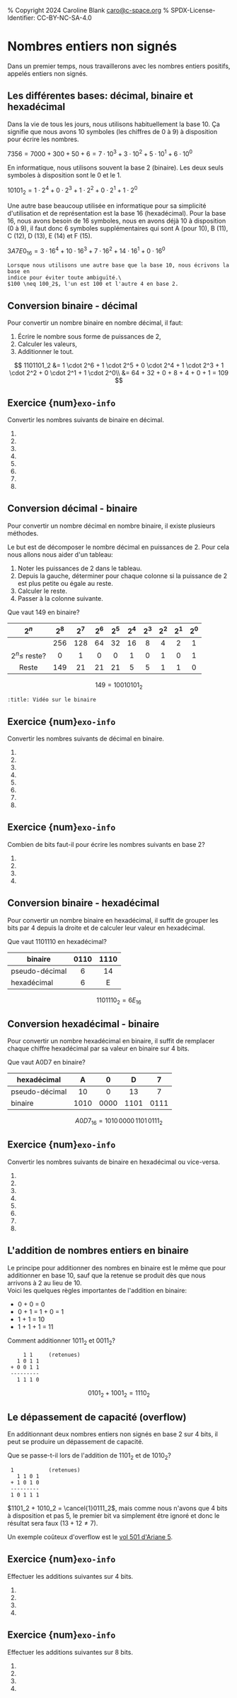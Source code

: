 % Copyright 2024 Caroline Blank <caro@c-space.org>
% SPDX-License-Identifier: CC-BY-NC-SA-4.0

# Nombres entiers non signés

Dans un premier temps, nous travaillerons avec les nombres entiers positifs,
appelés entiers non signés.

## Les différentes bases: décimal, binaire et hexadécimal

Dans la vie de tous les jours, nous utilisons habituellement la base 10. Ça
signifie que nous avons 10 symboles (les chiffres de 0 à 9) à disposition pour
écrire les nombres.

$7356 = 7000 + 300 + 50 + 6 = 7 \cdot 10^3 + 3 \cdot 10^2 + 5 \cdot 10^1 + 6 \cdot 10^0$

En informatique, nous utilisons souvent la base 2 (binaire). Les deux seuls
symboles à disposition sont le 0 et le 1.

$10101_2 = 1 \cdot 2^4 + 0 \cdot 2^3 + 1 \cdot 2^2 + 0 \cdot 2^1 + 1 \cdot 2^0$

Une autre base beaucoup utilisée en informatique pour sa simplicité
d'utilisation et de représentation est la base 16 (hexadécimal). Pour la base
16, nous avons besoin de 16 symboles, nous en avons déjà 10 à disposition (0
à 9), il faut donc 6 symboles supplémentaires qui sont A (pour 10), B (11), C
(12), D (13), E (14) et F (15).

$3A7E0_{16} = 3 \cdot 16^4 + 10 \cdot 16^3 + 7 \cdot 16^2 + 14 \cdot 16^1 + 0 \cdot 16^0$

```{important}
Lorsque nous utilisons une autre base que la base 10, nous écrivons la base en
indice pour éviter toute ambiguïté.\
$100 \neq 100_2$, l'un est 100 et l'autre 4 en base 2.
```

## Conversion binaire - décimal

Pour convertir un nombre binaire en nombre décimal, il faut:
1. Écrire le nombre sous forme de puissances de 2,
2. Calculer les valeurs,
3. Additionner le tout.

$$
1101101_2 &= 1 \cdot 2^6 + 1 \cdot 2^5 + 0 \cdot 2^4 + 1 \cdot 2^3 + 1 \cdot 2^2 + 0 \cdot 2^1 + 1 \cdot 2^0\\
          &= 64 + 32 + 0 + 8 + 4 + 0 + 1 = 109
$$

## Exercice {num}`exo-info`

Convertir les nombres suivants de binaire en décimal.

<script>
async function questionConv(from, to, value) {
  const node = document.currentScript;
  const core = await tdoc.import('tdoc/core.js');
  const quizz = await tdoc.import('tdoc/quizz.js');
  const prompt = core.inlineMath(
    typeof from !== 'number' ? from :
    from === 10 ? `${value}` :
    `${value.toString(from).toUpperCase()}_{${from}}`);
  quizz.question(node, prompt, resp => {
    resp = resp.replaceAll(' ', '').toUpperCase();
    return typeof value === 'number' ?
      core.strToInt(resp, to) === value :
      resp === value.toUpperCase();
  });
  await core.typesetMath(prompt);
}
</script>

1.  <script>questionConv(2, 10, 0b10);</script>
2.  <script>questionConv(2, 10, 0b101);</script>
3.  <script>questionConv(2, 10, 0b1111);</script>
4.  <script>questionConv(2, 10, 0b1001);</script>
5.  <script>questionConv(2, 10, 0b0110);</script>
6.  <script>questionConv(2, 10, 0b1101);</script>
7.  <script>questionConv(2, 10, 0b1010101);</script>
8.  <script>questionConv(2, 10, 0b1100110);</script>

## Conversion décimal - binaire

Pour convertir un nombre décimal en nombre binaire, il existe plusieurs
méthodes.

Le but est de décomposer le nombre décimal en puissances de 2. Pour cela nous
allons nous aider d'un tableau:

1. Noter les puissances de 2 dans le tableau.
2. Depuis la gauche, déterminer pour chaque colonne si la puissance de 2 est
plus petite ou égale au reste.
3. Calculer le reste.
4. Passer à la colonne suivante.

Que vaut $149$ en binaire?

| $2^n$             | $2^8$ | $2^7$ | $2^6$ | $2^5$ | $2^4$ | $2^3$ | $2^2$ | $2^1$ | $2^0$ |
| :---------------: | :---: | :---: | :---: | :---: | :---: | :---: | :---: | :---: | :---: |
|                   | 256   | 128   | 64    | 32    | 16    | 8     | 4     | 2     | 1     |
| $2^n \leq$ reste? | 0     | 1     | 0     | 0     | 1     | 0     | 1     | 0     | 1     |
| Reste             | $149$ | $21$  | $21$  | $21$  | $5$   | $5$   | $1$   | $1$   | $0$   |

$$149 = 10010101_2$$

```{youtube} ysoWgx186DM
:title: Vidéo sur le binaire
```

## Exercice {num}`exo-info`

Convertir les nombres suivants de décimal en binaire.

1.  <script>questionConv(10, 2, 3);</script>
2.  <script>questionConv(10, 2, 6);</script>
3.  <script>questionConv(10, 2, 9);</script>
4.  <script>questionConv(10, 2, 41);</script>
5.  <script>questionConv(10, 2, 64);</script>
6.  <script>questionConv(10, 2, 171);</script>
7.  <script>questionConv(10, 2, 720);</script>
8.  <script>questionConv(10, 2, 1573);</script>

## Exercice {num}`exo-info`

Combien de bits faut-il pour écrire les nombres suivants en base 2?

1.  <script>questionConv('13', 10, Math.ceil(Math.log2(13 + 1)));</script>
2.  <script>questionConv('37', 10, Math.ceil(Math.log2(37 + 1)));</script>
3.  <script>questionConv('128', 10, Math.ceil(Math.log2(128 + 1)));</script>
4.  <script>questionConv('350', 10, Math.ceil(Math.log2(350 + 1)));</script>

## Conversion binaire - hexadécimal

Pour convertir un nombre binaire en hexadécimal, il suffit de grouper les bits
par 4 depuis la droite et de calculer leur valeur en hexadécimal.

Que vaut 1101110 en hexadécimal?

| binaire       | 0110 | 1110 |
|---------------|:----:|:----:|
| pseudo-décimal| 6    | 14   |
| hexadécimal   | 6    | E    |

$$1101110_{2} = 6E_{16}$$

## Conversion hexadécimal - binaire

Pour convertir un nombre hexadécimal en binaire, il suffit de remplacer chaque
chiffre hexadécimal par sa valeur en binaire sur 4 bits.

Que vaut A0D7 en binaire?

| hexadécimal   | A    | 0    | D    | 7    |
|---------------|:----:|:----:|:----:|:----:|
| pseudo-décimal| 10   | 0    | 13   | 7    |
| binaire       | 1010 | 0000 | 1101 | 0111 |

$$A0D7_{16} = 1010\,0000\,1101\,0111_{2}$$

## Exercice {num}`exo-info`

Convertir les nombres suivants de binaire en hexadécimal ou vice-versa.

1.  <script>questionConv('1000\\,0111_2', 16, 0b10000111);</script>
2.  <script>questionConv('0101\\,1010_2', 16, 0b01011010);</script>
3.  <script>questionConv('1001\\,1111_2', 16, 0b10011111);</script>
4.  <script>questionConv('0111\\,0001\\,1110\\,1001_2', 16,
                         0b0111000111101001);</script>
5.  <script>questionConv(16, 2, 0x3a);</script>
6.  <script>questionConv(16, 2, 0xf4);</script>
7.  <script>questionConv(16, 2, 0xbd);</script>
8.  <script>questionConv('9C\\,2E_{16}', 2, 0x9c2e);</script>

## L'addition de nombres entiers en binaire

Le principe pour additionner des nombres en binaire est le même que pour
additionner en base 10, sauf que la retenue se produit dès que nous arrivons à 2
au lieu de 10.\
Voici les quelques règles importantes de l'addition en binaire:

- 0 + 0 = 0
- 0 + 1 = 1 + 0 = 1
- 1 + 1 = 10
- 1 + 1 + 1 = 11

Comment additionner $1011_2$ et $0011_2$?

```{code-block} text
     1 1     (retenues)
   1 0 1 1
 + 0 0 1 1
 ---------
   1 1 1 0
```

$$0101_2 + 1001_2 = 1110_2$$

## Le dépassement de capacité (overflow)

En additionnant deux nombres entiers non signés en base 2 sur 4 bits, il peut se
produire un dépassement de capacité.

Que se passe-t-il lors de l'addition de $1101_2$ et de $1010_2$?

```{code-block} text
 1           (retenues)
   1 1 0 1
 + 1 0 1 0
 ---------
 1 0 1 1 1
```

$1101_2 + 1010_2 = \cancel{1}0111_2$, mais comme nous n'avons que 4 bits à
disposition et pas 5, le premier bit va simplement être ignoré et donc le
résultat sera faux ($13 + 12 \ne 7$).

Un exemple coûteux d'overflow est le [vol 501 d'Ariane 5](https://fr.wikipedia.org/wiki/Vol_501_d%27Ariane_5).

## Exercice {num}`exo-info`

Effectuer les additions suivantes sur 4 bits.

1.  <script>questionConv('0010_2 + 0011_2', 2, 0b0010 + 0b0011);</script>
2.  <script>questionConv('0101_2 + 1000_2', 2, 0b0101 + 0b1000);</script>
3.  <script>questionConv('1011_2 + 0001_2', 2, 0b1011 + 0b0001);</script>
4.  <script>questionConv('1111_2 + 1000_2', 2, 'overflow');</script>

## Exercice {num}`exo-info`

Effectuer les additions suivantes sur 8 bits.

1.  <script>questionConv('0110\\,0110_2 + 0011\\,0010_2', 2,
                         0b01100110 + 0b00110010);</script>
2.  <script>questionConv('0101\\,1111_2 + 1000\\,0000_2', 2,
                         0b01011111 + 0b10000000);</script>
3.  <script>questionConv('1011\\,0001_2 + 0010\\,1101_2', 2,
                         0b10110001 + 0b00101101);</script>
4.  <script>questionConv('0011\\,1100_2 + 0110\\,0101_2', 2,
                         0b00111100 + 0b01100101);</script>
